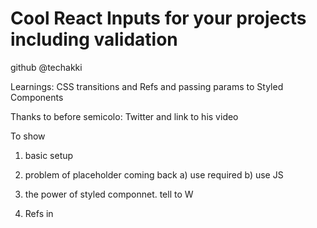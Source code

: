# Cool React Inputs for your projects including validation
github 
@techakki

Learnings: CSS transitions and Refs  and passing params to Styled Components

Thanks to before semicolo: 
Twitter and link to his video

To show 
1. basic setup
2. problem of placeholder coming back 
    a) use required 
    b) use JS

3. the power of styled componnet. tell to W
4. Refs in